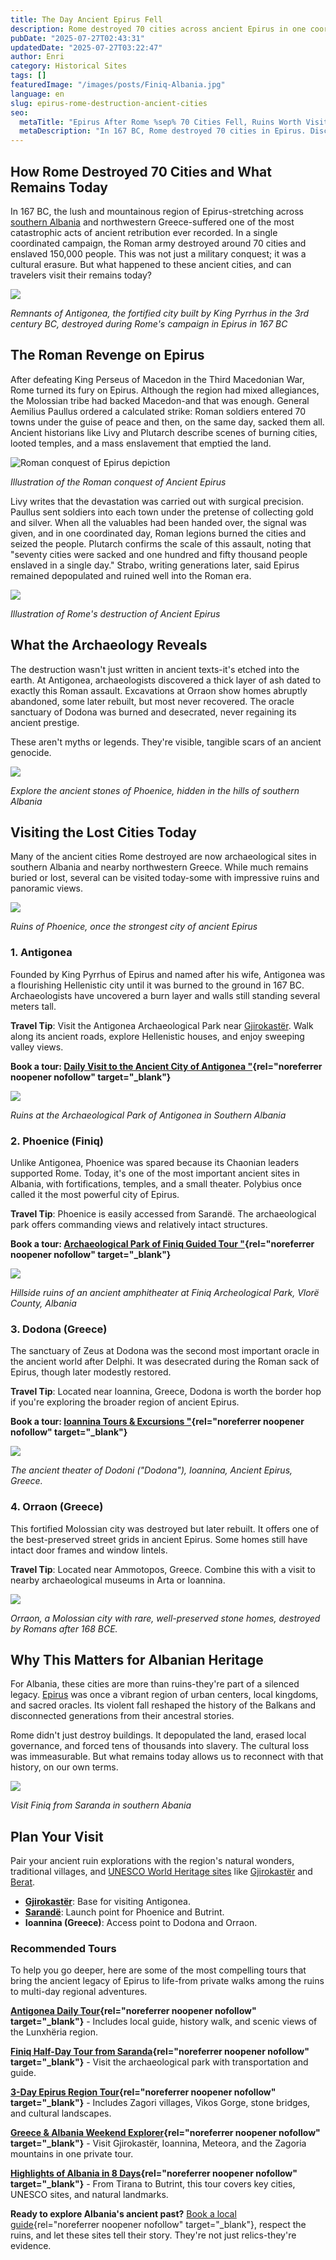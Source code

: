 ```yaml
---
title: The Day Ancient Epirus Fell
description: Rome destroyed 70 cities across ancient Epirus in one coordinated campaign. Here's what happened-and what remains for travelers today.
pubDate: "2025-07-27T02:43:31"
updatedDate: "2025-07-27T03:22:47"
author: Enri
category: Historical Sites
tags: []
featuredImage: "/images/posts/Finiq-Albania.jpg"
language: en
slug: epirus-rome-destruction-ancient-cities
seo:
  metaTitle: "Epirus After Rome %sep% 70 Cities Fell, Ruins Worth Visiting "
  metaDescription: "In 167 BC, Rome destroyed 70 cities in Epirus. Discover the ruins of Antigonea, Phoenice, Dodona, and more—sites you can still visit today."
---
```


## How Rome Destroyed 70 Cities and What Remains Today

In 167 BC, the lush and mountainous region of Epirus-stretching across [southern Albania](https://albaniavisit.com/southern-albania/) and northwestern Greece-suffered one of the most catastrophic acts of ancient retribution ever recorded. In a single coordinated campaign, the Roman army destroyed around 70 cities and enslaved 150,000 people. This was not just a military conquest; it was a cultural erasure. But what happened to these ancient cities, and can travelers visit their remains today?

![](/images/posts/Antigonea_538684309.jpeg)

_Remnants of Antigonea, the fortified city built by King Pyrrhus in the 3rd century BC, destroyed during Rome's campaign in Epirus in 167 BC_

## The Roman Revenge on Epirus

After defeating King Perseus of Macedon in the Third Macedonian War, Rome turned its fury on Epirus. Although the region had mixed allegiances, the Molossian tribe had backed Macedon-and that was enough. General Aemilius Paullus ordered a calculated strike: Roman soldiers entered 70 towns under the guise of peace and then, on the same day, sacked them all. Ancient historians like Livy and Plutarch describe scenes of burning cities, looted temples, and a mass enslavement that emptied the land.

![Roman conquest of Epirus depiction](/images/posts/Roman-conquest-of-Epirus-2.jpg)

__Illustration_ of the Roman conquest of Ancient Epirus_

Livy writes that the devastation was carried out with surgical precision. Paullus sent soldiers into each town under the pretense of collecting gold and silver. When all the valuables had been handed over, the signal was given, and in one coordinated day, Roman legions burned the cities and seized the people. Plutarch confirms the scale of this assault, noting that "seventy cities were sacked and one hundred and fifty thousand people enslaved in a single day." Strabo, writing generations later, said Epirus remained depopulated and ruined well into the Roman era.

![](/images/posts/Romes-destruction-of-Epirus-1024x683.jpg)

_Illustration of Rome's destruction of Ancient Epirus_

## What the Archaeology Reveals

The destruction wasn't just written in ancient texts-it's etched into the earth. At Antigonea, archaeologists discovered a thick layer of ash dated to exactly this Roman assault. Excavations at Orraon show homes abruptly abandoned, some later rebuilt, but most never recovered. The oracle sanctuary of Dodona was burned and desecrated, never regaining its ancient prestige.

These aren't myths or legends. They're visible, tangible scars of an ancient genocide.

![](/images/posts/Phoenice-Finiq-Albania.jpg)

_Explore the ancient stones of Phoenice, hidden in the hills of southern Albania_

## Visiting the Lost Cities Today

Many of the ancient cities Rome destroyed are now archaeological sites in southern Albania and nearby northwestern Greece. While much remains buried or lost, several can be visited today-some with impressive ruins and panoramic views.

![](/images/posts/Finiq-Archaeological-Park_223205359.jpg)

_Ruins of Phoenice, once the strongest city of ancient Epirus_

### 1\. Antigonea

Founded by King Pyrrhus of Epirus and named after his wife, Antigonea was a flourishing Hellenistic city until it was burned to the ground in 167 BC. Archaeologists have uncovered a burn layer and walls still standing several meters tall.

**Travel Tip**: Visit the Antigonea Archaeological Park near [Gjirokastër](https://albaniavisit.com/destinations/gjirokaster/). Walk along its ancient roads, explore Hellenistic houses, and enjoy sweeping valley views.

**Book a tour: [Daily Visit to the Ancient City of Antigonea "](https://viator.tpm.li/IDSrgrCD){rel="noreferrer noopener nofollow" target="_blank"}**

![](/images/posts/Antigonea_436702456.jpeg)

_Ruins at the Archaeological Park of Antigonea in Southern Albania_

### 2\. Phoenice (Finiq)

Unlike Antigonea, Phoenice was spared because its Chaonian leaders supported Rome. Today, it's one of the most important ancient sites in Albania, with fortifications, temples, and a small theater. Polybius once called it the most powerful city of Epirus.

**Travel Tip**: Phoenice is easily accessed from Sarandë. The archaeological park offers commanding views and relatively intact structures.

**Book a tour: [Archaeological Park of Finiq Guided Tour "](https://getyourguide.tpm.li/Qu568oez){rel="noreferrer noopener nofollow" target="_blank"}**

![](/images/posts/Phoenice_223205532.jpeg)

_Hillside ruins of an ancient amphitheater at Finiq Archeological Park, _Vlorë County,__ _Albania_

### 3\. Dodona (Greece)

The sanctuary of Zeus at Dodona was the second most important oracle in the ancient world after Delphi. It was desecrated during the Roman sack of Epirus, though later modestly restored.

**Travel Tip**: Located near Ioannina, Greece, Dodona is worth the border hop if you're exploring the broader region of ancient Epirus.

**Book a tour: [Ioannina Tours & Excursions "](https://viator.tpm.li/JQ6qjk3T){rel="noreferrer noopener nofollow" target="_blank"}**

![](/images/posts/Dodona_736379780.jpeg)

_The ancient theater of Dodoni ("Dodona"), Ioannina, Ancient Epirus, Greece._

### 4\. Orraon (Greece)

This fortified Molossian city was destroyed but later rebuilt. It offers one of the best-preserved street grids in ancient Epirus. Some homes still have intact door frames and window lintels.

**Travel Tip**: Located near Ammotopos, Greece. Combine this with a visit to nearby archaeological museums in Arta or Ioannina.

![](/images/posts/Horreum-2.jpg)

_Orraon, a Molossian city with rare, well-preserved stone homes, destroyed by Romans after 168 BCE._

## Why This Matters for Albanian Heritage

For Albania, these cities are more than ruins-they're part of a silenced legacy. [Epirus](https://albaniavisit.com/tourism-politics/albania-greece-northern-epirus-tensions/) was once a vibrant region of urban centers, local kingdoms, and sacred oracles. Its violent fall reshaped the history of the Balkans and disconnected generations from their ancestral stories.

Rome didn't just destroy buildings. It depopulated the land, erased local governance, and forced tens of thousands into slavery. The cultural loss was immeasurable. But what remains today allows us to reconnect with that history, on our own terms.

![](/images/posts/Finiq_628113641-1024x682.jpg)

_Visit Finiq from Saranda in southern Abania_

## Plan Your Visit

Pair your ancient ruin explorations with the region's natural wonders, traditional villages, and [UNESCO World Heritage sites](https://albaniavisit.com/attractions/unesco-world-heritage-sites/) like [Gjirokastër](https://albaniavisit.com/destinations/gjirokaster/) and [Berat](https://albaniavisit.com/destinations/berat/).

*   **[Gjirokastër](https://albaniavisit.com/destinations/gjirokaster/)**: Base for visiting Antigonea.
*   **[Sarandë](https://albaniavisit.com/destinations/saranda/)**: Launch point for Phoenice and Butrint.
*   **Ioannina (Greece)**: Access point to Dodona and Orraon.

### Recommended Tours

To help you go deeper, here are some of the most compelling tours that bring the ancient legacy of Epirus to life-from private walks among the ruins to multi-day regional adventures.

**[Antigonea Daily Tour](https://viator.tpm.li/IDSrgrCD){rel="noreferrer noopener nofollow" target="_blank"}** - Includes local guide, history walk, and scenic views of the Lunxhëria region.

**[Finiq Half-Day Tour from Saranda](https://viator.tpm.li/HPIwnTdX){rel="noreferrer noopener nofollow" target="_blank"}** - Visit the archaeological park with transportation and guide.

**[3-Day Epirus Region Tour](https://viator.tpm.li/5yzZqxsC){rel="noreferrer noopener nofollow" target="_blank"}** - Includes Zagori villages, Vikos Gorge, stone bridges, and cultural landscapes.

**[Greece & Albania Weekend Explorer](https://viator.tpm.li/eIa3BWtd){rel="noreferrer noopener nofollow" target="_blank"}** - Visit Gjirokastër, Ioannina, Meteora, and the Zagoria mountains in one private tour.

**[Highlights of Albania in 8 Days](https://viator.tpm.li/EI3VtawX){rel="noreferrer noopener nofollow" target="_blank"}** - From Tirana to Butrint, this tour covers key cities, UNESCO sites, and natural landmarks.

**Ready to explore Albania's ancient past?** [Book a local guide](https://viator.tpm.li/Iu7U8vkn){rel="noreferrer noopener nofollow" target="_blank"}, respect the ruins, and let these sites tell their story. They're not just relics-they're evidence.

